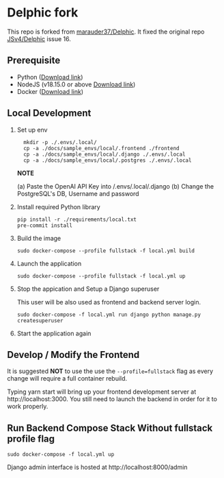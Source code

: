 # Delphic fork

This repo is forked from [marauder37/Delphic](https://github.com/marauder37/Delphic). It fixed the original repo [JSv4/Delphic](https://github.com/JSv4/Delphic/issues/16) issue 16.

## Prerequisite

- Python ([Download link](https://www.python.org/downloads/))
- NodeJS (v18.15.0 or above [Download link](https://nodejs.org/en/download))
- Docker ([Download link](https://www.docker.com/products/docker-desktop/))

## Local Development

1. Set up env

    ```commandline
      mkdir -p ./.envs/.local/
      cp -a ./docs/sample_envs/local/.frontend ./frontend
      cp -a ./docs/sample_envs/local/.django ./.envs/.local
      cp -a ./docs/sample_envs/local/.postgres ./.envs/.local
    ```

    **NOTE**

    (a) Paste the OpenAI API Key into /.envs/.local/.django
    (b) Change the PostgreSQL's DB, Username and password

2. Install required Python library

    ```
    pip install -r ./requirements/local.txt
    pre-commit install
    ```

3. Build the image

    ```commandline
    sudo docker-compose --profile fullstack -f local.yml build
    ```

4. Launch the application

    ```commandline
    sudo docker-compose --profile fullstack -f local.yml up
    ```

5.  Stop the appication and Setup a Django superuser

    This user will be also used as frontend and backend server login.

    ```
    sudo docker-compose -f local.yml run django python manage.py createsuperuser
    ```

6. Start the application again



## Develop / Modify the Frontend
It is suggested **NOT** to use the use the `--profile=fullstack` flag as every change will require a full container rebuild.

Typing yarn start will bring up your frontend development server at http://localhost:3000. You still need to launch the backend in order for it to work properly.

## Run Backend Compose Stack Without fullstack profile flag

```commandline
sudo docker-compose -f local.yml up
```
Django admin interface is hosted at http://localhost:8000/admin

